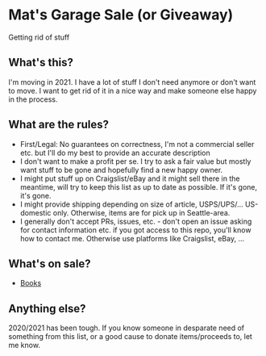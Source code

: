 # Mat's Garage Sale (or Giveaway)
Getting rid of stuff

## What's this?
I'm moving in 2021. I have a lot of stuff I don't need anymore or don't want to move. I want to get rid of it in a nice way and make someone else happy in the process.

## What are the rules?
- First/Legal: No guarantees on correctness, I'm not a commercial seller etc. but I'll do my best to provide an accurate description
- I don't want to make a profit per se. I try to ask a fair value but mostly want stuff to be gone and hopefully find a new happy owner.
- I might put stuff up on Craigslist/eBay and it might sell there in the meantime, will try to keep this list as up to date as possible. If it's gone, it's gone.
- I might provide shipping depending on size of article, USPS/UPS/... US-domestic only. Otherwise, items are for pick up in Seattle-area.
- I generally don't accept PRs, issues, etc. - don't open an issue asking for contact information etc. if you got access to this repo, you'll know how to contact me. Otherwise use platforms like Craigslist, eBay, ...

## What's on sale?
- [Books](books.md)

## Anything else?
2020/2021 has been tough. If you know someone in desparate need of something from this list, or a good cause to donate items/proceeds to, let me know.
